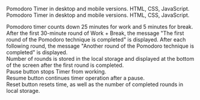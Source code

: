Pomodoro Timer in desktop and mobile versions. HTML, CSS, JavaScript.
Pomodoro Timer in desktop and mobile versions. HTML, CSS, JavaScript.

Pomodoro timer counts down 25 minutes for work and 5 minutes for break.  
After the first 30-minute round of Work + Break, the message "The first round of the Pomodoro technique is completed" is displayed. After each following round, the message "Another round of the Pomodoro technique is completed" is displayed.  
Number of rounds is stored in the local storage and displayed at the bottom of the screen after the first round is completed.  
Pause button stops Timer from working.  
Resume button continues timer operation after a pause.  
Reset button resets time, as well as the number of completed rounds in local storage.
